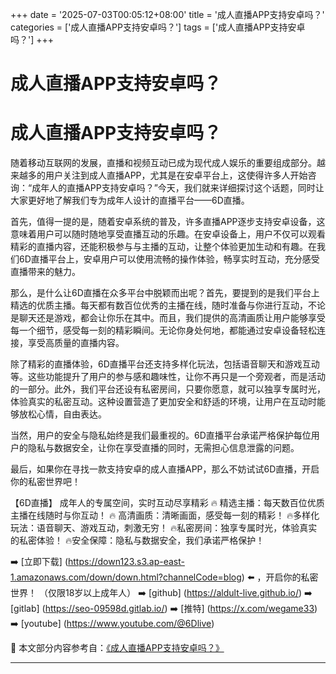 +++
date = '2025-07-03T00:05:12+08:00'
title = '成人直播APP支持安卓吗？'
categories = ['成人直播APP支持安卓吗？']
tags = ['成人直播APP支持安卓吗？']
+++

# 成人直播APP支持安卓吗？

# 成人直播APP支持安卓吗？

随着移动互联网的发展，直播和视频互动已成为现代成人娱乐的重要组成部分。越来越多的用户关注到成人直播APP，尤其是在安卓平台上，这使得许多人开始咨询：“成年人的直播APP支持安卓吗？”今天，我们就来详细探讨这个话题，同时让大家更好地了解我们专为成年人设计的直播平台——6D直播。

首先，值得一提的是，随着安卓系统的普及，许多直播APP逐步支持安卓设备，这意味着用户可以随时随地享受直播互动的乐趣。在安卓设备上，用户不仅可以观看精彩的直播内容，还能积极参与与主播的互动，让整个体验更加生动和有趣。在我们6D直播平台上，安卓用户可以使用流畅的操作体验，畅享实时互动，充分感受直播带来的魅力。

那么，是什么让6D直播在众多平台中脱颖而出呢？首先，要提到的是我们平台上精选的优质主播。每天都有数百位优秀的主播在线，随时准备与你进行互动，不论是聊天还是游戏，都会让你乐在其中。而且，我们提供的高清画质让用户能够享受每一个细节，感受每一刻的精彩瞬间。无论你身处何地，都能通过安卓设备轻松连接，享受高质量的直播内容。

除了精彩的直播体验，6D直播平台还支持多样化玩法，包括语音聊天和游戏互动等。这些功能提升了用户的参与感和趣味性，让你不再只是一个旁观者，而是活动的一部分。此外，我们平台还设有私密房间，只要你愿意，就可以独享专属时光，体验真实的私密互动。这种设置营造了更加安全和舒适的环境，让用户在互动时能够放松心情，自由表达。

当然，用户的安全与隐私始终是我们最重视的。6D直播平台承诺严格保护每位用户的隐私与数据安全，让你在享受直播的同时，无需担心信息泄露的问题。

最后，如果你在寻找一款支持安卓的成人直播APP，那么不妨试试6D直播，开启你的私密世界吧！

【6D直播】
成年人的专属空间，实时互动尽享精彩
🔥 精选主播：每天数百位优质主播在线随时与你互动！
🔥 高清画质：清晰画面，感受每一刻的精彩！
🔥多样化玩法：语音聊天、游戏互动，刺激无穷！
🔥私密房间：独享专属时光，体验真实的私密体验！
🔥安全保障：隐私与数据安全，我们承诺严格保护！

➡️ [立即下载] (https://down123.s3.ap-east-1.amazonaws.com/down/down.html?channelCode=blog) ⬅️ ，开启你的私密世界！
（仅限18岁以上成年人）
➡️ [github] (https://aldult-live.github.io/)
➡️ [gitlab] (https://seo-09598d.gitlab.io/)
➡️ [推特] (https://x.com/wegame33)
➡️ [youtube] (https://www.youtube.com/@6Dlive)


📘 本文部分内容参考自：[《成人直播APP支持安卓吗？》](https://github.com/luxianshengvv/live)

---
